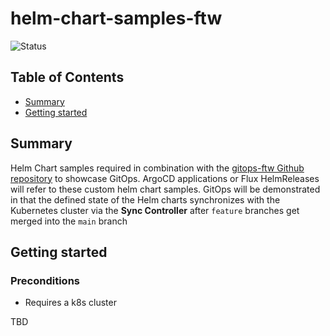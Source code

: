 # helm-chart-samples-ftw

![Status](https://img.shields.io/badge/Status-On%20Hold-orange)

## Table of Contents

+ [Summary](#summary)
+ [Getting started](#getting-started)

## Summary

Helm Chart samples required in combination with the [gitops-ftw Github repository](https://github.com/MGTheTrain/gitops-ftw) to showcase GitOps. ArgoCD applications or Flux HelmReleases will refer to these custom helm chart samples. GitOps will be demonstrated in that the defined state of the Helm charts synchronizes with the Kubernetes cluster via the **Sync Controller** after `feature` branches get merged into the `main` branch 

## Getting started

### Preconditions

- Requires a k8s cluster

TBD